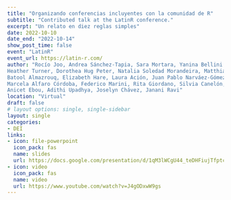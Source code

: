 ```yaml
---
title: "Organizando conferencias incluyentes con la comunidad de R"
subtitle: "Contributed talk at the LatinR conference."
excerpt: "Un relato en diez reglas simples"
date: 2022-10-10
date_end: "2022-10-14"
show_post_time: false
event: "LatinR"
event_url: https://latin-r.com/
author: "Rocío Joo, Andrea Sánchez-Tapia, Sara Mortara, Yanina Bellini Saibene, 
Heather Turner, Dorothea Hug Peter, Natalia Soledad Morandeira, Matthias Bannert, 
Batool Almazrouq, Elizabeth Hare, Laura Ación, Juan Pablo Narváez-Gómez, 
Marcela Alfaro Córdoba, Federico Marini, Rita Giordano, Silvia Canelón, 
Anicet Ebou, Adithi Upadhya, Joselyn Chávez, Janani Ravi"
location: "Virtual"
draft: false
# layout options: single, single-sidebar
layout: single
categories:
- DEI
links:
- icon: file-powerpoint
  icon_pack: fas
  name: slides
  url: https://docs.google.com/presentation/d/1qM3lWCgU44_teDHFiujTfptcgRPwNMZW4Xie20Ww648/edit?usp=sharing
- icon: video
  icon_pack: fas
  name: video
  url: https://www.youtube.com/watch?v=J4gODxwW9gs
---
```


